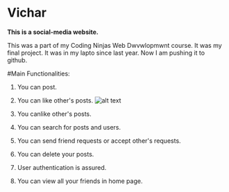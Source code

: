 # Vichar

**This is a social-media website.**

This was a part of my Coding Ninjas Web Dwvwlopmwnt course.
It was my final project.
It was in my lapto since last year.
Now I am pushing it to github.

#Main Functionalities:
1. You can post.
2. You can like other's posts.
![alt text](https://user-images.githubusercontent.com/76950378/126046221-85a2d355-ab86-4f4e-b473-53910b538478.PNG)

3. You canlike other's posts.
4. You can search for posts and users.
5. You can send friend requests or accept other's requests.
6. You can delete your posts.
7. User authentication is assured.
8. You can view all your friends in home page.


 
